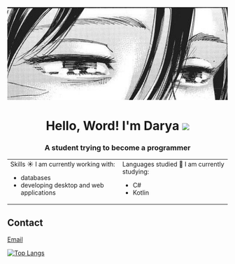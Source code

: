<div align="center">
  <img src="https://github.com/dex1fy/dex1fy/blob/main/17976ea7ea0610181fb250f2930a875a.jpg?raw=true" alt="moti">
</div>
<h1 align="center">Hello, Word! I'm Darya</a> 
<img src="https://github.com/blackcater/blackcater/raw/main/images/Hi.gif" height="32"/></h1>
<h3 align="center">A student trying to become a programmer</h3>


<table>
  <tr>
    <td valign="top">
      Skills
      ☀️ I am currently working with:
      <ul>
        <li>databases</li>
        <li>developing desktop and web applications</li>
      </ul>
    </td>
    <td valign="top">
      Languages studied
      💫 I am currently studying:
      <ul>
        <li>C#</li>
        <li>Kotlin</li>
      </ul>
    </td>
  </tr>
</table>

## Contact
[Email](mailto:idarzamasova@yandex.ru)



[![Top Langs](https://github-readme-stats.vercel.app/api/top-langs/?username=dex1fy&layout=compact)](https://github.com/dex1fy/github-readme-stats)
